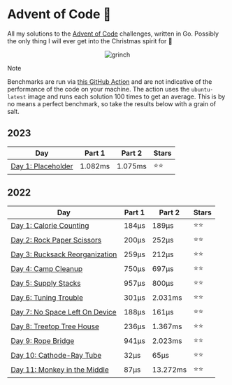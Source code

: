 # Advent of Code 📆
All my solutions to the [Advent of Code](https://adventofcode.com/) challenges, written in Go. Possibly the only thing I will ever get into the Christmas spirit for 🎄

<p align="center">
  <img alt="grinch" src="https://github.com/scottmckendry/AoC/assets/39483124/def61fe9-d27c-4440-b033-4fb7630306e0"/>
</p>

> [!NOTE]
> Benchmarks are run via [this GitHub Action](https://github.com/scottmckendry/aoc/actions/workflows/readmeStats.yml) and are not indicative of the performance of the code on your machine.
> The action uses the `ubuntu-latest` image and runs each solution 100 times to get an average. This is by no means a perfect benchmark, so take the results below with a grain of salt.

## 2023
<!-- 2023TableStart -->
| Day | Part 1 | Part 2 | Stars |
| --- | --- | --- | --- |
| [Day 1: Placeholder](https://adventofcode.com/2023/day/1) | 1.082ms | 1.075ms | ⭐⭐ |

<!-- 2023TableEnd -->

## 2022
<!-- 2022TableStart -->
| Day | Part 1 | Part 2 | Stars |
| --- | --- | --- | --- |
| [Day 1: Calorie Counting](https://adventofcode.com/2022/day/1) | 184µs | 189µs | ⭐⭐ |
| [Day 2: Rock Paper Scissors](https://adventofcode.com/2022/day/2) | 200µs | 252µs | ⭐⭐ |
| [Day 3: Rucksack Reorganization](https://adventofcode.com/2022/day/3) | 259µs | 212µs | ⭐⭐ |
| [Day 4: Camp Cleanup](https://adventofcode.com/2022/day/4) | 750µs | 697µs | ⭐⭐ |
| [Day 5: Supply Stacks](https://adventofcode.com/2022/day/5) | 957µs | 800µs | ⭐⭐ |
| [Day 6: Tuning Trouble](https://adventofcode.com/2022/day/6) | 301µs | 2.031ms | ⭐⭐ |
| [Day 7: No Space Left On Device](https://adventofcode.com/2022/day/7) | 188µs | 161µs | ⭐⭐ |
| [Day 8: Treetop Tree House](https://adventofcode.com/2022/day/8) | 236µs | 1.367ms | ⭐⭐ |
| [Day 9: Rope Bridge](https://adventofcode.com/2022/day/9) | 941µs | 2.023ms | ⭐⭐ |
| [Day 10: Cathode-Ray Tube](https://adventofcode.com/2022/day/10) | 32µs | 65µs | ⭐⭐ |
| [Day 11: Monkey in the Middle](https://adventofcode.com/2022/day/11) | 87µs | 13.272ms | ⭐⭐ |

<!-- 2022TableEnd -->
